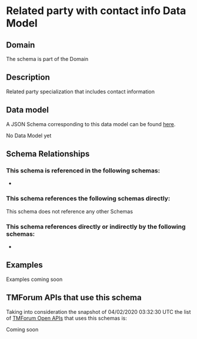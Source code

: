 # Related party with contact info Data Model

## Domain

The  schema is part of the  Domain

## Description

Related party specialization that includes contact information

## Data model

A JSON Schema corresponding to this data model can be found
[here](https://github.com/tmforum-rand/schemas/blob/candidates/EngagedParty/RelatedPartyWithContactInfo.schema.json).

No Data Model yet

## Schema Relationships

### This schema is referenced in the following schemas:

-

### This schema references the following schemas directly:

This schema does not reference any other Schemas

### This schema references directly or indirectly by the following schemas:

-



## Examples

Examples coming soon

## TMForum APIs that use this schema

Taking into consideration the snapshot of 04/02/2020 03:32:30 UTC the list of [TMForum Open APIs](https://www.tmforum.org/open-apis/) that uses this schemas is:

Coming soon